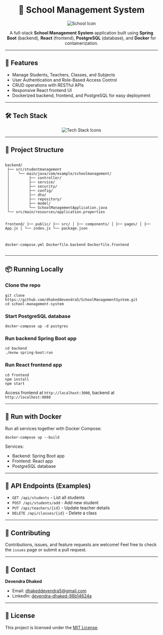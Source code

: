 <h1 align="center">🏫 School Management System</h1>

<p align="center">
  <img src="https://img.icons8.com/fluency/96/school.png" alt="School Icon" />
</p>

<p align="center">
  A full-stack <strong>School Management System</strong> application built using <strong>Spring Boot</strong> (backend), <strong>React</strong> (frontend), <strong>PostgreSQL</strong> (database), and <strong>Docker</strong> for containerization.
</p>

<hr>

<h2>🚀 Features</h2>
<ul>
  <li>Manage Students, Teachers, Classes, and Subjects</li>
  <li>User Authentication and Role-Based Access Control</li>
  <li>CRUD operations with RESTful APIs</li>
  <li>Responsive React frontend UI</li>
  <li>Dockerized backend, frontend, and PostgreSQL for easy deployment</li>
</ul>

<hr>

<h2>🛠️ Tech Stack</h2>
<p align="center">
  <img src="https://skillicons.dev/icons?i=spring,java,react,postgres,docker,git" alt="Tech Stack Icons" />
</p>

<hr>

<h2>📁 Project Structure</h2>
<pre><code>
backend/
 ├── src/studentmanagement
 │    └── main/java/com/example/schoolmanagement/
 │         ├── controller/
 │         ├── service/
 │         ├── security/
 │         ├── config/
 │         ├── dto/
 │         ├── repository/
 │         ├── model/
 │         └── SchoolManagementApplication.java
 └── src/main/resources/application.properties

frontend/
 ├── public/
 ├── src/
 │    ├── components/
 │    ├── pages/
 │    ├── App.js
 │    └── index.js
 └── package.json

docker-compose.yml
Dockerfile.backend
Dockerfile.frontend
</code></pre>

<hr>

<h2>📦 Running Locally</h2>

<h3>Clone the repo</h3>
<pre><code>git clone https://github.com/dhakeddevendra5/SchoolManagementSystem.git
cd school-management-system</code></pre>

<h3>Start PostgreSQL database</h3>
<pre><code>docker-compose up -d postgres</code></pre>

<h3>Run backend Spring Boot app</h3>
<pre><code>cd backend
./mvnw spring-boot:run
</code></pre>

<h3>Run React frontend app</h3>
<pre><code>cd frontend
npm install
npm start
</code></pre>

Access frontend at <code>http://localhost:3000</code>, backend at <code>http://localhost:8080</code>

<hr>

<h2>🐳 Run with Docker</h2>
<p>Run all services together with Docker Compose:</p>
<pre><code>docker-compose up --build</code></pre>

<p>Services:</p>
<ul>
  <li>Backend: Spring Boot app</li>
  <li>Frontend: React app</li>
  <li>PostgreSQL database</li>
</ul>

<hr>

<h2>🧪 API Endpoints (Examples)</h2>
<ul>
  <li><code>GET /api/students</code> - List all students</li>
  <li><code>POST /api/students/add</code> - Add new student</li>
  <li><code>PUT /api/teachers/{id}</code> - Update teacher details</li>
  <li><code>DELETE /api/classes/{id}</code> - Delete a class</li>
</ul>

<hr>

<h2>🤝 Contributing</h2>
<p>Contributions, issues, and feature requests are welcome! Feel free to check the <code>issues</code> page or submit a pull request.</p>

<hr>

<h2>📧 Contact</h2>
<p><strong>Devendra Dhaked</strong></p>
<ul>
  <li>Email: <a href="mailto:dhakeddevendra5@gmail.com">dhakeddevendra5@gmail.com</a></li>
  <li>LinkedIn: <a href="https://www.linkedin.com/in/devendra-dhaked-98b14624a/" target="_blank">devendra-dhaked-98b14624a</a></li>
</ul>

<hr>

<h2>📜 License</h2>
<p>This project is licensed under the <a href="LICENSE">MIT License</a>.</p>
